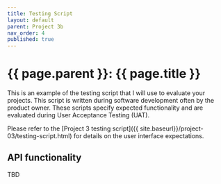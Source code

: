 ```yaml
---
title: Testing Script
layout: default
parent: Project 3b
nav_order: 4
published: true
---
```



# {{ page.parent }}: {{ page.title }}

This is an example of the testing script that I will use to evaluate your
projects. This script is written during software development often by the
product owner. These scripts specify expected functionality and are evaluated
during User Acceptance Testing (UAT).

Please refer to the 
[Project 3 testing script]({{ site.baseurl}}/project-03/testing-script.html)
for details on the user interface expectations.

## API functionality

TBD

